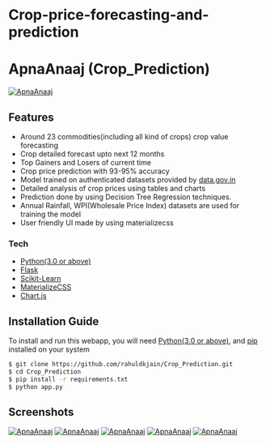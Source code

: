 # Crop-price-forecasting-and-prediction
# ApnaAnaaj (Crop_Prediction)
[![ApnaAnaaj](https://github.com/rahuldkjain/Crop_Prediction/blob/master/static/ApnaAnaajLogo.png)](https://github.com/rahuldkjain/Crop_Prediction)

## Features
  - Around 23 commodities(including all kind of crops) crop value forecasting
  - Crop detailed forecast upto next 12 months
  - Top Gainers and Losers of current time
  - Crop price prediction with 93-95% accuracy
  - Model trained on authenticated datasets provided by [data.gov.in](https://data.gov.in)
  - Detailed analysis of crop prices using tables and charts
  - Prediction done by using Decision Tree Regression techniques.
  - Annual Rainfall, WPI(Wholesale Price Index) datasets are used for training the model
  - User friendly UI made by using materializecss
 
### Tech
* [Python(3.0 or above)](https://www.python.org/)
* [Flask](http://flask.pocoo.org/)
* [Scikit-Learn](https://scikit-learn.org/)
* [MaterializeCSS](https://materializecss.com/)
* [Chart.js](https://www.chartjs.org/)

## Installation Guide
To install and run this webapp, you will need [Python(3.0 or above)](https://www.python.org/), and [pip](https://pypi.org/project/pip/) installed on your system
```sh
$ git clone https://github.com/rahuldkjain/Crop_Prediction.git
$ cd Crop_Prediction
$ pip install -r requirements.txt
$ python app.py
```

## Screenshots
[![ApnaAnaaj](https://github.com/rahuldkjain/Crop_Prediction/blob/master/static/Screenshot%20(23).png)](https://github.com/rahuldkjain/Crop_Prediction)
[![ApnaAnaaj](https://github.com/rahuldkjain/Crop_Prediction/blob/master/static/Screenshot%20(24).png)](https://github.com/rahuldkjain/Crop_Prediction)
[![ApnaAnaaj](https://github.com/rahuldkjain/Crop_Prediction/blob/master/static/Screenshot%20(25).png)](https://github.com/rahuldkjain/Crop_Prediction)
[![ApnaAnaaj](https://github.com/rahuldkjain/Crop_Prediction/blob/master/static/Screenshot%20(26).png)](https://github.com/rahuldkjain/Crop_Prediction)
[![ApnaAnaaj](https://github.com/rahuldkjain/Crop_Prediction/blob/master/static/Screenshot%20(27).png)](https://github.com/rahuldkjain/Crop_Prediction)

